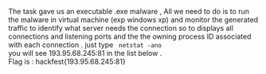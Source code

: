 The task gave us an executable .exe malware , 
All we need to do is to run the malware in virtual machine (exp windows xp) and monitor the generated traffic to identify what server needs the connection
so to displays all connections  and listening ports and the the owning process ID associated with each connection .
just type <code> netstat -ano </code> 
you will see 193.95.68.245:81 in the list below .</br>
Flag is : hackfest{193.95.68.245:81}
